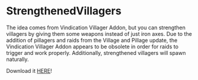 # StrengthenedVillagers
The idea comes from Vindication Villager Addon, but you can strengthen villagers by giving them some weapons instead of just iron axes. Due to the addition of pillagers and raids from the Village and Pillage update, the Vindication Villager Addon appears to be obsolete in order for raids to trigger and work properly. Additionally, strengthened villagers will spawn naturally.

Download it [HERE](https://github.com/YutaYamamoto212/StrengthenedVillagers/releases/tag/v1.1.6)!